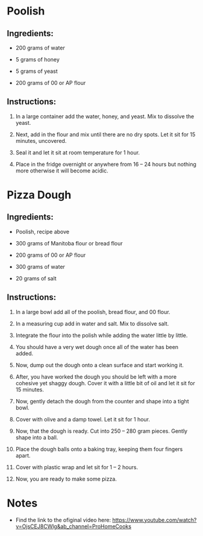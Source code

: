 # Poolish

## Ingredients:

*   200 grams of water
    
*   5 grams of honey
    
*   5 grams of yeast
    
*   200 grams of 00 or AP flour
    

## Instructions:

1.  In a large container add the water, honey, and yeast. Mix to dissolve the yeast.
    
2.  Next, add in the flour and mix until there are no dry spots. Let it sit for 15 minutes, uncovered.
    
3.  Seal it and let it sit at room temperature for 1 hour.
    
4.  Place in the fridge overnight or anywhere from 16 – 24 hours but nothing more otherwise it will become acidic.
    

# Pizza Dough

## Ingredients:

*   Poolish, recipe above
    
*   300 grams of Manitoba flour or bread flour
    
*   200 grams of 00 or AP flour
    
*   300 grams of water
    
*   20 grams of salt
    

## Instructions:

1.  In a large bowl add all of the poolish, bread flour, and 00 flour.
    
2.  In a measuring cup add in water and salt. Mix to dissolve salt.
    
3.  Integrate the flour into the polish while adding the water little by little.
    
4.  You should have a very wet dough once all of the water has been added.
    
5.  Now, dump out the dough onto a clean surface and start working it.
    
6.  After, you have worked the dough you should be left with a more cohesive yet shaggy dough. Cover it with a little bit of oil and let it sit for 15 minutes.
    
7.  Now, gently detach the dough from the counter and shape into a tight bowl.
    
8.  Cover with olive and a damp towel. Let it sit for 1 hour.
    
9.  Now, that the dough is ready. Cut into 250 – 280 gram pieces. Gently shape into a ball. 
    
10.  Place the dough balls onto a baking tray, keeping them four fingers apart.
    
11.  Cover with plastic wrap and let sit for 1 – 2 hours.
    
12.  Now, you are ready to make some pizza.

# Notes

* Find the link to the ofiginal video here: https://www.youtube.com/watch?v=OjsCEJ8CWlg&ab_channel=ProHomeCooks 
